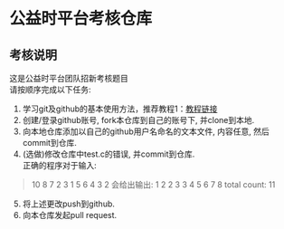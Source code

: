 # 公益时平台考核仓库
## 考核说明
这是公益时平台团队招新考核题目  
请按顺序完成以下任务:  
1. 学习git及github的基本使用方法，推荐教程1：[教程链接](https://www.liaoxuefeng.com/wiki/0013739516305929606dd18361248578c67b8067c8c017b000)
2. 创建/登录github账号, fork本仓库到自己的账号下, 并clone到本地.
3. 向本地仓库添加以自己的github用户名命名的文本文件, 内容任意, 然后commit到仓库.
4. (选做)修改仓库中test.c的错误, 并commit到仓库.  
  正确的程序对于输入: 
  > 10
  > 8 7 2 3 1 5 6 4 3 2
  会给出输出:
  > 1 2 2 3 3 4 5 6 7 8
  > total count: 11
5. 将上述更改push到github.
6. 向本仓库发起pull request.
